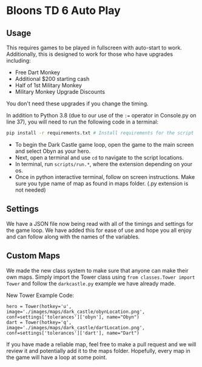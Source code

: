 # Bloons TD 6 Auto Play

## Usage

This requires games to be played in fullscreen with auto-start to work.
Additionally, this is designed to work for those who have upgrades including:

- Free Dart Monkey
- Additional $200 starting cash
- Half of 1st Military Monkey
- Military Monkey Upgrade Discounts

You don't need these upgrades if you change the timing.

In addition to Python 3.8 (due to our use of the `:=` operator in Console.py on line 37), you will need to run the following code in a terminal:

```bash
pip install -r requirements.txt # Install requirements for the script
```

- To begin the Dark Castle game loop, open the game to the main screen and select Obyn as your hero.
- Next, open a terminal and use `cd` to navigate to the script locations.
- In terminal, run `scripts/run.*`, where the extension depending on your os.
- Once in python interactive terminal, follow on screen instructions. Make sure you type name of map as found in maps folder. (.py extension is not needed)

## Settings

We have a JSON file now being read with all of the timings and settings for the game loop. We have added this for ease of use and hope you all enjoy and can follow along with the names of the variables.

## Custom Maps

We made the new class system to make sure that anyone can make their own maps. Simply import the Tower class using `from classes.Tower import Tower` and follow the `darkcastle.py` example we have already made.

New Tower Example Code:

```python3
hero = Tower(hotkey='u', image='./images/maps/dark_castle/obynLocation.png', conf=settings['tolerances']['obyn'], name="Obyn")
dart = Tower(hotkey='q', image='./images/maps/dark_castle/dartLocation.png', conf=settings['tolerances']['dart'], name="Dart")
```

If you have made a reliable map, feel free to make a pull request and we will review it and potentially add it to the maps folder. Hopefully, every map in the game will have a loop at some point.
